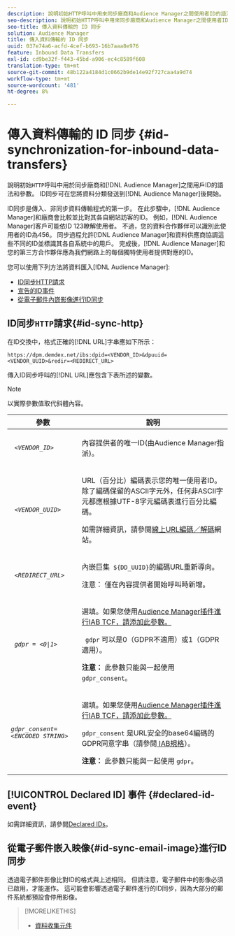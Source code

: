 ```yaml
---
description: 說明初始HTTP呼叫中用來同步廠商和Audience Manager之間使用者ID的語法和參數。 ID同步可在您將資料分類發送到Audience Manager後開始。
seo-description: 說明初始HTTP呼叫中用來同步廠商和Audience Manager之間使用者ID的語法和參數。 ID同步可在您將資料分類發送到Audience Manager後開始。
seo-title: 傳入資料傳輸的 ID 同步
solution: Audience Manager
title: 傳入資料傳輸的 ID 同步
uuid: 037e74a6-acfd-4cef-b693-16b7aaa8e976
feature: Inbound Data Transfers
exl-id: cd9be32f-f443-45bd-a906-ec4c8589f608
translation-type: tm+mt
source-git-commit: 48b122a4184d1c0662b9de14e92f727caa4a9d74
workflow-type: tm+mt
source-wordcount: '481'
ht-degree: 8%

---
```


# 傳入資料傳輸的 ID 同步 {#id-synchronization-for-inbound-data-transfers}

說明初始`HTTP`呼叫中用於同步廠商和[!DNL Audience Manager]之間用戶ID的語法和參數。 ID同步可在您將資料分類發送到[!DNL Audience Manager]後開始。

ID同步是傳入、非同步資料傳輸程式的第一步。 在此步驟中，[!DNL Audience Manager]和廠商會比較並比對其各自網站訪客的ID。 例如，[!DNL Audience Manager]客戶可能依ID 123瞭解使用者。 不過，您的資料合作夥伴可以識別此使用者的ID為456。 同步過程允許[!DNL Audience Manager]和資料供應商協調這些不同的ID並標識其各自系統中的用戶。 完成後，[!DNL Audience Manager]和您的第三方合作夥伴應為我們網路上的每個獨特使用者提供對應的ID。

您可以使用下列方法將資料匯入[!DNL Audience Manager]:

* [ID同步HTTP請求](../../../integration/sending-audience-data/batch-data-transfer-explained/id-sync-http.md#id-sync-http)
* [宣告的ID事件](../../../integration/sending-audience-data/batch-data-transfer-explained/id-sync-http.md#declared-id-event)
* [從電子郵件內嵌影像進行ID同步](../../../integration/sending-audience-data/batch-data-transfer-explained/id-sync-http.md#id-sync-email-image)

## ID同步`HTTP`請求{#id-sync-http}

在ID交換中，格式正確的[!DNL URL]字串應如下所示：

```
https://dpm.demdex.net/ibs:dpid=<VENDOR_ID>&dpuuid=<VENDOR_UUID>&redir=<REDIRECT_URL>
```

傳入ID同步呼叫的[!DNL URL]應包含下表所述的變數。

>[!NOTE]
>
>以實際參數值取代斜體內容。

<table id="table_EB9F4246E2A34ABB8ED06EA458EB186F"> 
 <thead> 
  <tr> 
   <th colname="col1" class="entry"> 參數 </th> 
   <th colname="col2" class="entry"> 說明 </th> 
  </tr> 
 </thead>
 <tbody> 
  <tr> 
   <td colname="col1"> <code> <i>&lt;VENDOR_ID&gt;</i> </code> </td> 
   <td colname="col2"> <p>內容提供者的唯一ID(由<span class="keyword">Audience Manager</span>指派)。 </p> </td> 
  </tr> 
  <tr> 
   <td colname="col1"> <code> <i>&lt;VENDOR_UUID&gt;</i> </code> </td> 
   <td colname="col2"> <p>URL（百分比）編碼表示您的唯一使用者ID。 除了編碼保留的ASCII字元外，任何非ASCII字元都應根據UTF-8字元編碼表進行百分比編碼。 </p> <p>如需詳細資訊，請參閱<a href="https://www.url-encode-decode.com" format="http" scope="external">線上URL編碼／解碼</a>網站。 </p> </td> 
  </tr> 
  <tr> 
   <td colname="col1"> <code> <i>&lt;REDIRECT_URL&gt;</i> </code> </td> 
   <td colname="col2"> <p>內嵌巨集<code> ${DD_UUID}</code>的編碼URL重新導向。 </p> <p>注意： 僅在內容提供者開始呼叫時新增。 </p> </td> 
  </tr> 
  <tr> 
   <td colname="col1"> <code> <i>gdpr = &lt;0|1&gt;</i> </code> </td> 
   <td colname="col2"> <p>選填。如果您使用<a href="../../../overview/data-security-and-privacy/aam-iab-plugin.md">Audience Manager插件進行IAB TCF，請添加此參數。</a></p> <p><code> gdpr</code> 可以是0（GDPR不適用）或1（GDPR適用）。 </p> <p> <b>注意：</b> 此參數只能與一起使用 <code>gdpr_consent</code>。</p></td> 
  </tr> 
  <tr> 
   <td colname="col1"> <code><i>gdpr_consent=&lt;ENCODED STRING&gt;</i> </code> </td> 
   <td colname="col2"> <p>選填。如果您使用<a href="../../../overview/data-security-and-privacy/aam-iab-plugin.md">Audience Manager插件進行IAB TCF，請添加此參數。</a></p> <p><code>gdpr_consent</code> 是URL安全的base64編碼的GDPR同意字串（請參閱<a href="https://github.com/InteractiveAdvertisingBureau/GDPR-Transparency-and-Consent-Framework/blob/master/URL-based%20Consent%20Passing_%20Framework%20Guidance.md#specifications" format="http" scope="external"> IAB規格</a>）。 </p> <p> <b>注意：</b> 此參數只能與一起使用 <code>gdpr</code>。</p> </td> 
  </tr> 
 </tbody> 
</table>

## [!UICONTROL Declared ID] 事件 {#declared-id-event}

如需詳細資訊，請參閱[Declared IDs](../../../features/declared-ids.md)。

## 從電子郵件嵌入映像{#id-sync-email-image}進行ID同步

透過電子郵件影像比對ID的格式與上述相同。 但請注意，電子郵件中的影像必須已啟用，才能運作。 這可能會影響透過電子郵件進行的ID同步，因為大部分的郵件系統都預設會停用影像。

>[!MORELIKETHIS]
>
>* [資料收集元件](../../../reference/system-components/components-data-collection.md)

